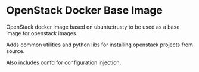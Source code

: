 OpenStack Docker Base Image
===========================

OpenStack docker image based on ubuntu:trusty to be used as a base image for openstack images.

Adds common utilities and python libs for installing openstack projects from source.

Also includes confd for configuration injection.
